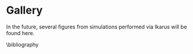 # Gallery

In the future, several figures from simulations performed via Ikarus will be found here.

\bibliography
